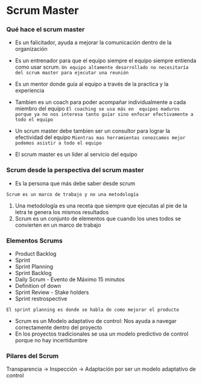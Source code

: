 
# Scrum Master 

### Qué hace el scrum master

* Es un falicitador, ayuda a mejorar la comunicación dentro de la organización
* Es un entrenador para que el equipo siempre el equipo siempre entienda como usar
scrum.
```Un equipo altamente desarrollado no necesitaría del scrum master para ejecutar una reunión```
* Es un mentor donde guía al equipo a través de la practica y la experiencia
* Tambien es un coach para poder acompañar individualmente a cada miembro del equipo
```El coaching se usa más en  equipos maduros porque ya no nos interesa tanto guíar sino enfocar efectivamente a todo el equipo ```
* Un scrum master debe tambien ser un consultor para lograr la efectividad del equipo
``Mientras mas herramientas conozcamos mejor podemos asistir a todo el equipo``

* El scrum master es un líder al servicio del equipo

### Scrum desde la perspectiva del scrum master

* Es la persona que más debe saber desde scrum

``Scrum es un marco de trabajo y no una metodología``

1. Una metodología es una receta que siempre que ejecutas al pie de la letra te genera los mismos resultados
2. Scrum es un conjunto de elementos que cuando los unes todos se convierten en un marco de trabajo

### Elementos Scrums
* Product Backlog
* Sprint
* Sprint Planning
* Sprint Backlog
* Daily Scrum - Evento de Máximo 15 minutos
* Definition of down 
* Sprint Review - Stake holders 
* Sprint restrospective

``El sprint planning es donde se habla de como mejorar el producto``

- Scrum es un Modelo adaptativo de control: Nos ayuda a navegar correctamente dentro del proyecto
- En los proyectos tradicionales se usa un modelo predictivo de control porque no hay incertidumbre


### Pilares del Scrum 

Transparencia -> Inspección -> Adaptación por ser un modelo adaptativo de control




